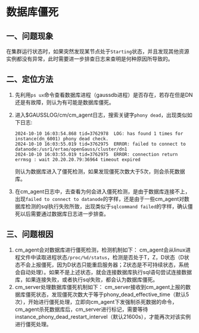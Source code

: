 # 数据库僵死

## 一、问题现象
在集群运行状态时，如果突然发现某节点处于`Starting`状态，并且发现其他资源实例都没有异常，此时需要进一步排查日志来查明是何种原因所导致的。

## 二、定位方法
1.  先利用`ps ux`命令查看数据库进程（gaussdb进程）是否存在，若存在但是DN还是有故障，则认为有可能是数据库僵死。

2.  进入$GAUSSLOG/cm/cm_agent日志，搜索关键字`phony dead`，出现类似如下日志:
    ```shell
    2024-10-10 16:03:54.868 tid=3762978  LOG: has found 1 times for instance(dn_6001) phony dead check.
    2024-10-10 16:03:55.019 tid=3762975  ERROR: failed to connect to datanode:/usr1/ertao/openGauss/cluster/dn1
    2024-10-10 16:03:55.019 tid=3762975  ERROR: connection return errmsg : wait 20.20.20.79:36964 timeout expired
    ```
    则认为数据库进入了僵死检测，如果发现僵死次数大于5次，则会杀死数据库。

3.  在cm_agent日志中，去查看为何会进入僵死检测，是由于数据库连接不上，出现`failed to connect to datanode`的字样，还是由于一些cm_agent对数据库检测的sql执行失败所致，出现类似于`sqlcommand failed`的字样，确认僵死以后需要通过数据库日志进一步排查。

## 三、问题根因
1.  cm_agent会对数据库进行僵死检测，检测机制如下：
    cm_agent会从linux进程文件中读取进程状态`/proc/%d/status`，检测是否处于T，Z，D状态（D状态不会上报僵死，因为D状态只能重启服务器；Z状态是不可持续状态，系统会自动处理）。如果不是上述状态，就会连接数据库执行sql语句尝试连接数据库，如果连接失败，或者执行sql失败，都会认为数据库僵死。
2.  cm_server处理数据库僵死机制如下：
    cm_server接收到cm_agent上报的数据库僵死状态，发现僵死次数大于等于phony_dead_effective_time（默认5次），开始进行僵死处理，立即向cm_agent下发强制杀死数据的命令，cm_agent杀死数据库后，cm_server进行标记，需要等待instance_phony_dead_restart_intervel（默认21600s），才能再次对该实例进行僵死处理。